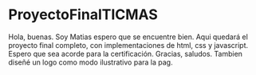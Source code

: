 # ProyectoFinalTICMAS
Hola, buenas. Soy Matias espero que se encuentre bien. Aqui quedará el proyecto final completo, con implementaciones de html, css y javascript. Espero que sea acorde para la certificación. Gracias, saludos.
Tambien diseñé un logo como modo ilustrativo para la pag. 

